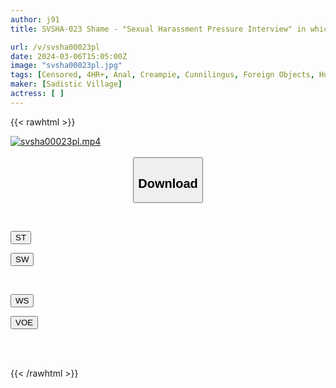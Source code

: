```yaml
---
author: j91
title: SVSHA-023 Shame - "Sexual Harassment Pressure Interview" in which a beautiful new graduate girl is stripped naked and penetrated deep inside her butthole and vagina.Even though she was creampied on a dangerous day, she was rejected and cried! Spring 2024

url: /v/svsha00023pl
date: 2024-03-06T15:05:00Z
image: "svsha00023pl.jpg"
tags: [Censored, 4HR+, Anal, Creampie, Cunnilingus, Foreign Objects, Humiliation, Squirting]
maker: [Sadistic Village]
actress: [ ]
---
```



{{< rawhtml >}}

<div class="video" data-videoid="Vr1VBXPYgdcK8Vz">
    <a href="javascript:;">
        <img src="/v/svsha00023pl/svsha00023pl.jpg" width="WIDTH" height="HEIGHT" alt="svsha00023pl.mp4" loading="lazy">
    </a>
</div>

<script type="text/javascript" src="https://j91.asia/asset/on-demand-st.js"></script>

<br>
  <link rel="stylesheet" href="https://j91.asia/asset/bs5.css">
  
  <center>
  <button class="btn btn-primary" type="button" data-bs-toggle="collapse" data-bs-target=".multi-collapse" aria-expanded="false" aria-controls="multiCollapseExample1 multiCollapseExample2"><h2>Download</h2></button></center>
</p>
<div class="row">
  <div class="col">
    <div class="collapse multi-collapse" id="multiCollapseExample1">
      <div class="card card-body">
	      	      <br>
<div class="buttons">  
<p><a href="https://streamtape.to/v/Vr1VBXPYgdcK8Vz" target="_blank"><button class="btn-hover color-3"><i class="fa fa-download"></i> ST</button></a></p>
<p><a href="https://cdnwish.com/85h2n95t5i8y" target="_blank"><button class="btn-hover color-2"><i class="fa fa-download"></i> SW</button></a></p></div>
    </div>
  </div>
</div>
  <div class="col">
    <div class="collapse multi-collapse" id="multiCollapseExample2">
      <div class="card card-body">
	      <br>
<div class="buttons">
<p><a href="https://wolfstream.tv/lw7ajece6mu5"><button class="btn-hover color-9"><i class="fa fa-download"></i> WS</button></a></p>
<p><a href="https://voe.sx/k8j2mj2qhql6"><button class="btn-hover color-8"><i class="fa fa-download"></i> VOE</button></a></p></div>
<br><br>
      </div>
    </div>
  </div>
</div>

{{< /rawhtml >}}